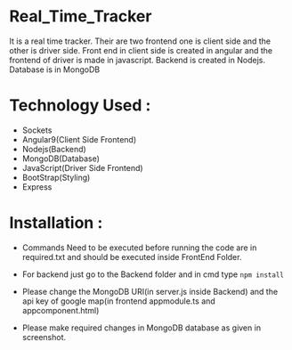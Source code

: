 # Real_Time_Tracker
It is a real time tracker. 
Their are two frontend one is client side and the other is driver side.
Front end in client side is created in angular and the frontend of driver is made in javascript.
Backend is created in Nodejs.
Database is in MongoDB


# Technology Used : 
- Sockets
- Angular9(Client Side Frontend)
- Nodejs(Backend)
- MongoDB(Database)
- JavaScript(Driver Side Frontend)
- BootStrap(Styling)
- Express


# Installation : 

- Commands Need to be executed before running the code are in required.txt and should be executed inside FrontEnd Folder.

- For backend just go to the Backend folder and in cmd type `npm install`

- Please change the MongoDB URI(in server.js inside Backend) and the api key of google map(in frontend appmodule.ts and appcomponent.html)

- Please make required changes in MongoDB database as given in screenshot.


